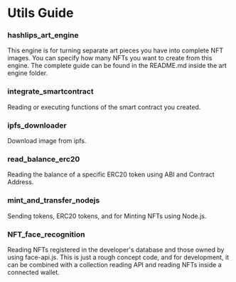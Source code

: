 # Utils Guide

### hashlips_art_engine
This engine is for turning separate art pieces you have into complete NFT images. You can specify how many NFTs you want to create from this engine. The complete guide can be found in the README.md inside the art engine folder.

### integrate_smartcontract
Reading or executing functions of the smart contract you created.

### ipfs_downloader
Download image from ipfs.

### read_balance_erc20
Reading the balance of a specific ERC20 token using ABI and Contract Address.

### mint_and_transfer_nodejs
Sending tokens, ERC20 tokens, and for Minting NFTs using Node.js.

### NFT_face_recognition

Reading NFTs registered in the developer's database and those owned by using face-api.js. This is just a rough concept code, and for development, it can be combined with a collection reading API and reading NFTs inside a connected wallet.